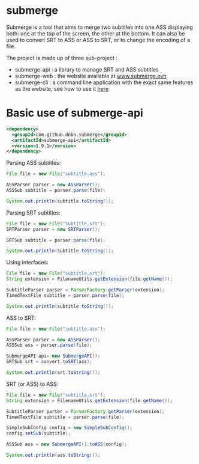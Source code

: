 # submerge

<p>
Submerge is a tool that aims to merge two subtitles into one ASS displaying both: one at the top of the screen, the other at the bottom. It can also be used to convert SRT to ASS or ASS to SRT, or to change the encoding of a file.
</p>

The project is made up of three sub-project :
* submerge-api : a library to manage SRT and ASS subtitles
* submerge-web : the website available at www.submerge.ovh
* submerge-cli : a command line application with the exact same features as the website, see how to use it <a href=http://www.submerge.ovh/pages/subcli.xhtml>here</a>

# Basic use of submerge-api


``` xml
<dependency>
  <groupId>com.github.dnbn.submerge</groupId>
  <artifactId>submerge-api</artifactId>
  <version>1.9.1</version>
</dependency>
```


<p>
Parsing ASS subtitles:
</p>

``` java
File file = new File("subtitle.ass");

ASSParser parser = new ASSParser();
ASSSub subtitle = parser.parse(file);

System.out.println(subtitle.toString());
```

Parsing SRT subtitles:

``` java
File file = new File("subtitle.srt");
SRTParser parser = new SRTParser();

SRTSub subtitle = parser.parse(file);

System.out.println(subtitle.toString());
```

Using interfaces:

``` java
File file = new File("subtitle.srt");
String extension = FilenameUtils.getExtension(file.getName());

SubtitleParser parser = ParserFactory.getParser(extension);
TimedTextFile subtitle = parser.parse(file);

System.out.println(subtitle.toString());
```

ASS to SRT:

``` java
File file = new File("subtitle.ass");

ASSParser parser = new ASSParser();
ASSSub ass = parser.parse(file);

SubmergeAPI api= new SubmergeAPI();
SRTSub srt = convert.toSRT(ass);

System.out.println(srt.toString());
```

SRT (or ASS) to ASS:

``` java
File file = new File("subtitle.srt");
String extension = FilenameUtils.getExtension(file.getName());

SubtitleParser parser = ParserFactory.getParser(extension);
TimedTextFile subtitle = parser.parse(file);

SimpleSubConfig config = new SimpleSubConfig();
config.setSub(subtitle);

ASSSub ass = new SubmergeAPI().toASS(config);

System.out.println(ass.toString());
```
